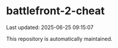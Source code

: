 # battlefront-2-cheat

Last updated: 2025-06-25 09:15:07

This repository is automatically maintained.

